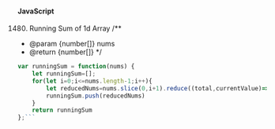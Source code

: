 #### JavaScript
1480. Running Sum of 1d Array
/**
 * @param {number[]} nums
 * @return {number[]}
 */
```javascript
var runningSum = function(nums) {
    let runningSum=[];
    for(let i=0;i<=nums.length-1;i++){
        let reducedNums=nums.slice(0,i+1).reduce((total,currentValue)=>total+currentValue,0)
        runningSum.push(reducedNums)
    }
    return runningSum
};```